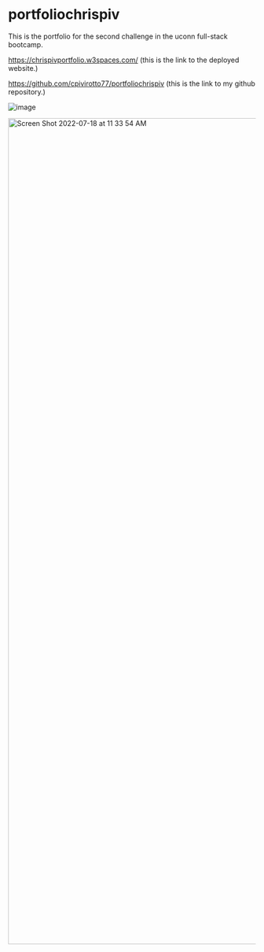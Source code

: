 # portfoliochrispiv

This is the portfolio for the second challenge in the uconn full-stack bootcamp.

https://chrispivportfolio.w3spaces.com/ (this is the link to the deployed website.)

https://github.com/cpivirotto77/portfoliochrispiv (this is the link to my github repository.)


![image](https://user-images.githubusercontent.com/107270901/179549024-e7fbff0c-7a67-43f6-b709-651c3c371501.png)

<img width="1680" alt="Screen Shot 2022-07-18 at 11 33 54 AM" src="https://user-images.githubusercontent.com/107270901/179549353-9f276731-140e-40bd-b825-938d769eb91a.png">
